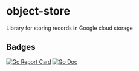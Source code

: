 # object-store
Library for storing records in Google cloud storage

## Badges

[![Go Report Card](https://goreportcard.com/badge/github.com/nthnca/object-store?style=flat-square)](https://goreportcard.com/report/github.com/nthnca/object-store)
[![Go Doc](https://img.shields.io/badge/godoc-reference-blue.svg?style=flat-square)](http://godoc.org/github.com/nthnca/object-store)
